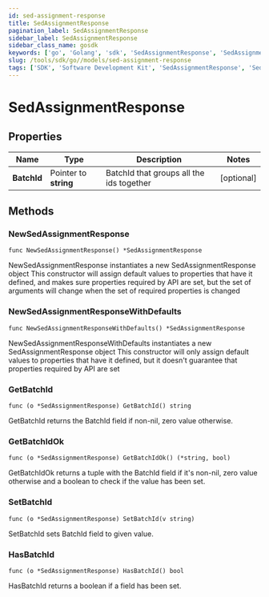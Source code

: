 ```yaml
---
id: sed-assignment-response
title: SedAssignmentResponse
pagination_label: SedAssignmentResponse
sidebar_label: SedAssignmentResponse
sidebar_class_name: gosdk
keywords: ['go', 'Golang', 'sdk', 'SedAssignmentResponse', 'SedAssignmentResponse'] 
slug: /tools/sdk/go//models/sed-assignment-response
tags: ['SDK', 'Software Development Kit', 'SedAssignmentResponse', 'SedAssignmentResponse']
---
```


# SedAssignmentResponse

## Properties

Name | Type | Description | Notes
------------ | ------------- | ------------- | -------------
**BatchId** | Pointer to **string** | BatchId that groups all the ids together | [optional] 

## Methods

### NewSedAssignmentResponse

`func NewSedAssignmentResponse() *SedAssignmentResponse`

NewSedAssignmentResponse instantiates a new SedAssignmentResponse object
This constructor will assign default values to properties that have it defined,
and makes sure properties required by API are set, but the set of arguments
will change when the set of required properties is changed

### NewSedAssignmentResponseWithDefaults

`func NewSedAssignmentResponseWithDefaults() *SedAssignmentResponse`

NewSedAssignmentResponseWithDefaults instantiates a new SedAssignmentResponse object
This constructor will only assign default values to properties that have it defined,
but it doesn't guarantee that properties required by API are set

### GetBatchId

`func (o *SedAssignmentResponse) GetBatchId() string`

GetBatchId returns the BatchId field if non-nil, zero value otherwise.

### GetBatchIdOk

`func (o *SedAssignmentResponse) GetBatchIdOk() (*string, bool)`

GetBatchIdOk returns a tuple with the BatchId field if it's non-nil, zero value otherwise
and a boolean to check if the value has been set.

### SetBatchId

`func (o *SedAssignmentResponse) SetBatchId(v string)`

SetBatchId sets BatchId field to given value.

### HasBatchId

`func (o *SedAssignmentResponse) HasBatchId() bool`

HasBatchId returns a boolean if a field has been set.


